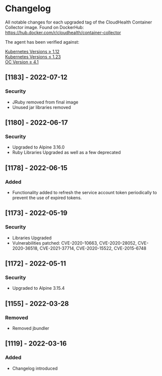 # Changelog

All notable changes for each upgraded tag of the CloudHealth Container Collector image.  Found on DockerHub: https://hub.docker.com/r/cloudhealth/container-collector

The agent has been verified against:

[Kubernetes Versions ≥ 1.12](https://kubernetes.io/releases/)</br>
[Kubernetes Versions ≤ 1.23](https://kubernetes.io/releases/)</br>
[OC Version ≥ 4.1](https://docs.openshift.com/container-platform)

## [1183] - 2022-07-12
### Security
* JRuby removed from final image
* Unused jar libraries removed

## [1180] - 2022-06-17
### Security
* Upgraded to Alpine 3.16.0
* Ruby Libraries Upgraded as well as a few deprecated

## [1178] - 2022-06-15
### Added
* Functionality added to refresh the service account token periodically to prevent the use of expired tokens. 

## [1173] - 2022-05-19
### Security
* Libraries Upgraded
* Vulnerabilities patched: CVE-2020-10663, CVE-2020-28052, CVE-2020-36518, CVE-2021-37714, CVE-2020-15522, CVE-2015-6748

## [1172] - 2022-05-11
### Security
* Upgraded to Alpine 3.15.4

## [1155] - 2022-03-28
### Removed
* Removed jbundler

## [1119] - 2022-03-16
### Added
* Changelog introduced


